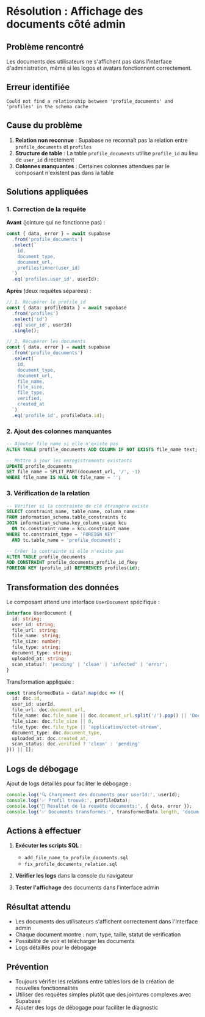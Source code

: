 # Résolution : Affichage des documents côté admin

## Problème rencontré

Les documents des utilisateurs ne s'affichent pas dans l'interface d'administration, même si les logos et avatars fonctionnent correctement.

## Erreur identifiée

```
Could not find a relationship between 'profile_documents' and 'profiles' in the schema cache
```

## Cause du problème

1. **Relation non reconnue** : Supabase ne reconnaît pas la relation entre `profile_documents` et `profiles`
2. **Structure de table** : La table `profile_documents` utilise `profile_id` au lieu de `user_id` directement
3. **Colonnes manquantes** : Certaines colonnes attendues par le composant n'existent pas dans la table

## Solutions appliquées

### 1. Correction de la requête

**Avant** (jointure qui ne fonctionne pas) :
```typescript
const { data, error } = await supabase
  .from('profile_documents')
  .select(`
    id,
    document_type,
    document_url,
    profiles!inner(user_id)
  `)
  .eq('profiles.user_id', userId);
```

**Après** (deux requêtes séparées) :
```typescript
// 1. Récupérer le profile_id
const { data: profileData } = await supabase
  .from('profiles')
  .select('id')
  .eq('user_id', userId)
  .single();

// 2. Récupérer les documents
const { data, error } = await supabase
  .from('profile_documents')
  .select(`
    id,
    document_type,
    document_url,
    file_name,
    file_size,
    file_type,
    verified,
    created_at
  `)
  .eq('profile_id', profileData.id);
```

### 2. Ajout des colonnes manquantes

```sql
-- Ajouter file_name si elle n'existe pas
ALTER TABLE profile_documents ADD COLUMN IF NOT EXISTS file_name text;

-- Mettre à jour les enregistrements existants
UPDATE profile_documents 
SET file_name = SPLIT_PART(document_url, '/', -1)
WHERE file_name IS NULL OR file_name = '';
```

### 3. Vérification de la relation

```sql
-- Vérifier si la contrainte de clé étrangère existe
SELECT constraint_name, table_name, column_name
FROM information_schema.table_constraints tc
JOIN information_schema.key_column_usage kcu 
  ON tc.constraint_name = kcu.constraint_name
WHERE tc.constraint_type = 'FOREIGN KEY' 
  AND tc.table_name = 'profile_documents';

-- Créer la contrainte si elle n'existe pas
ALTER TABLE profile_documents 
ADD CONSTRAINT profile_documents_profile_id_fkey 
FOREIGN KEY (profile_id) REFERENCES profiles(id);
```

## Transformation des données

Le composant attend une interface `UserDocument` spécifique :

```typescript
interface UserDocument {
  id: string;
  user_id: string;
  file_url: string;
  file_name: string;
  file_size: number;
  file_type: string;
  document_type: string;
  uploaded_at: string;
  scan_status?: 'pending' | 'clean' | 'infected' | 'error';
}
```

Transformation appliquée :
```typescript
const transformedData = data?.map(doc => ({
  id: doc.id,
  user_id: userId,
  file_url: doc.document_url,
  file_name: doc.file_name || doc.document_url.split('/').pop() || 'Document',
  file_size: doc.file_size || 0,
  file_type: doc.file_type || 'application/octet-stream',
  document_type: doc.document_type,
  uploaded_at: doc.created_at,
  scan_status: doc.verified ? 'clean' : 'pending'
})) || [];
```

## Logs de débogage

Ajout de logs détaillés pour faciliter le débogage :

```typescript
console.log('🔍 Chargement des documents pour userId:', userId);
console.log('✅ Profil trouvé:', profileData);
console.log('📄 Résultat de la requête documents:', { data, error });
console.log('✅ Documents transformés:', transformedData.length, 'documents');
```

## Actions à effectuer

1. **Exécuter les scripts SQL** :
   - `add_file_name_to_profile_documents.sql`
   - `fix_profile_documents_relation.sql`

2. **Vérifier les logs** dans la console du navigateur

3. **Tester l'affichage** des documents dans l'interface admin

## Résultat attendu

- Les documents des utilisateurs s'affichent correctement dans l'interface admin
- Chaque document montre : nom, type, taille, statut de vérification
- Possibilité de voir et télécharger les documents
- Logs détaillés pour le débogage

## Prévention

- Toujours vérifier les relations entre tables lors de la création de nouvelles fonctionnalités
- Utiliser des requêtes simples plutôt que des jointures complexes avec Supabase
- Ajouter des logs de débogage pour faciliter le diagnostic 